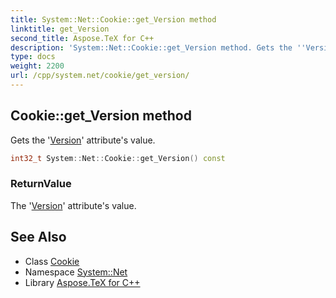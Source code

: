 ```yaml
---
title: System::Net::Cookie::get_Version method
linktitle: get_Version
second_title: Aspose.TeX for C++
description: 'System::Net::Cookie::get_Version method. Gets the ''Version'' attribute''s value in C++.'
type: docs
weight: 2200
url: /cpp/system.net/cookie/get_version/
---
```

## Cookie::get_Version method


Gets the '[Version](../../../system/version/)' attribute's value.

```cpp
int32_t System::Net::Cookie::get_Version() const
```


### ReturnValue

The '[Version](../../../system/version/)' attribute's value.

## See Also

* Class [Cookie](../)
* Namespace [System::Net](../../)
* Library [Aspose.TeX for C++](../../../)
